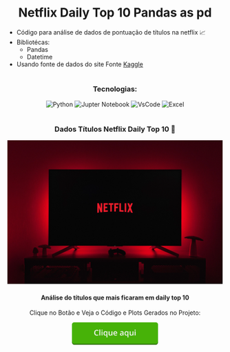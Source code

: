 <div align='center'>
<h1>Netflix Daily Top 10 Pandas as pd</h1>
</div>

* Código para análise de dados de pontuação de títulos na netflix 📈
* Bibliotécas:
    * Pandas
    * Datetime
* Usando fonte de dados do site Fonte [Kaggle](https://www.kaggle.com)

#

<div align='center'>
    <h3>Tecnologias:</h3>
    <div>
        <img
        alt='Python'
        width='40px'
        src='https://cdn.jsdelivr.net/gh/devicons/devicon/icons/python/python-original-wordmark.svg'/>
        <img
        alt='Jupter Notebook'
        width='40px'
        src='https://cdn.jsdelivr.net/gh/devicons/devicon/icons/jupyter/jupyter-original.svg'/>
        <img
        alt='VsCode'
        width='40px'
        src='https://cdn.jsdelivr.net/gh/devicons/devicon/icons/vscode/vscode-original.svg'/>
        <img
        alt='Excel'
        width='40px'
        src='https://upload.wikimedia.org/wikipedia/commons/3/34/Microsoft_Office_Excel_%282019%E2%80%93present%29.svg'/>
    </div>
</div>

#

<div align='center'>
    <h3>Dados Títulos Netflix Daily Top 10 📄</h3>
    <img alt='Turbina Eolica' width='500px' src='./netflix_daily_top_10/assets/img/netflix_readme.jpg'/>
    <h4>Análise do títulos que mais ficaram em daily top 10</h4>
    <p>Clique no Botão e Veja o Código e Plots Gerados no Projeto:</p>
    <a href='https://github.com/Brunonavarrooficial/Netflix_daily_Top10/blob/main/netflix_daily_top_10/daily_top_10.ipynb'><img alt='Button'width='200px' src='./netflix_daily_top_10/assets/img/image.png'/></a>
</div>
